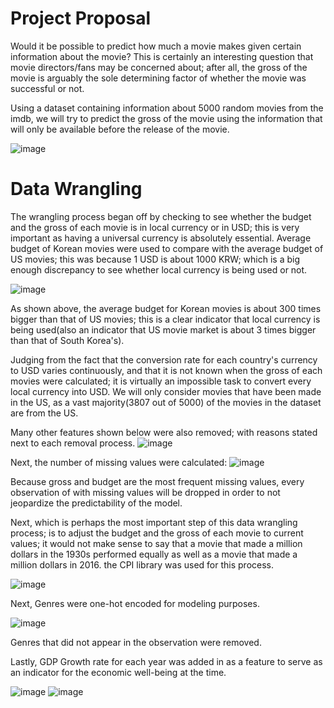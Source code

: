 # Project Proposal
Would it be possible to predict how much a movie makes given certain information about the movie? This is certainly an interesting question that movie directors/fans may be concerned about; after all, the gross of the movie is arguably the sole determining factor of whether the movie was successful or not.

Using a dataset containing information about 5000 random movies from the imdb, we will try to predict the gross of the movie using the information that will only be available before the release of the movie.

![image](https://user-images.githubusercontent.com/81454133/117597989-6361a680-b10c-11eb-8920-10e7fdc9369a.png)


# Data Wrangling
The wrangling process began off by checking to see whether the budget and the gross of each movie is in local currency or in USD; this is very important as having a universal currency is absolutely essential. Average budget of Korean movies were used to compare with the average budget of US movies; this was because 1 USD is about 1000 KRW; which is a big enough discrepancy to see whether local currency is being used or not. 

![image](https://user-images.githubusercontent.com/81454133/117597737-d1f23480-b10b-11eb-84a2-27df098a2ff5.png)

As shown above, the average budget for Korean movies is about 300 times bigger than that of US movies; this is a clear indicator that local currency is being used(also an indicator that US movie market is about 3 times bigger than that of South Korea's).

Judging from the fact that the conversion rate for each country's currency to USD varies continuously, and that it is not known when the gross of each movies were calculated; it is virtually an impossible task to convert every local currency into USD. We will only consider movies that have been made in the US, as a vast majority(3807 out of 5000) of the movies in the dataset are from the US.


Many other features shown below were also removed; with reasons stated next to each removal process.
![image](https://user-images.githubusercontent.com/81454133/117598345-3c57a480-b10d-11eb-939a-2038173bc57b.png)


Next, the number of missing values were calculated:
![image](https://user-images.githubusercontent.com/81454133/117598418-64df9e80-b10d-11eb-9039-87d6f652a01c.png)

Because gross and budget are the most frequent missing values, every observation of with missing values will be dropped in order to not jeopardize the predictability of the model.

Next, which is perhaps the most important step of this data wrangling process; is to adjust the budget and the gross of each movie to current values; it would not make sense to say that a movie that made a million dollars in the 1930s performed equally as well as a movie that made a million dollars in 2016. the CPI library was used for this process.

![image](https://user-images.githubusercontent.com/81454133/117598742-023ad280-b10e-11eb-82c7-5ef84f1a328a.png)

Next, Genres were one-hot encoded for modeling purposes.

![image](https://user-images.githubusercontent.com/81454133/117598895-55ad2080-b10e-11eb-9ad3-35ae19a1802c.png)

Genres that did not appear in the observation were removed.

Lastly, GDP Growth rate for each year was added in as a feature to serve as an indicator for the economic well-being at the time.

![image](https://user-images.githubusercontent.com/81454133/117599072-bb99a800-b10e-11eb-8bd5-3a9879d3ef3e.png)
![image](https://user-images.githubusercontent.com/81454133/117599106-cce2b480-b10e-11eb-870e-3abf2d2270e6.png)


